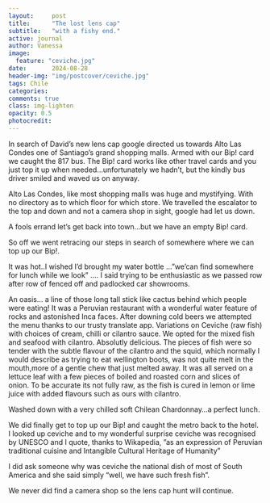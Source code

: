 ```yaml
---
layout:     post
title:      "The lost lens cap"
subtitle:   "with a fishy end."
active: journal
author: Vanessa
image:
  feature: "ceviche.jpg"
date:       2024-08-28
header-img: "img/postcover/ceviche.jpg"
tags: Chile
categories: 
comments: true
class: img-lighten 
opacity: 0.5
photocredit:
---
```


In search of David’s new lens cap google directed us towards Alto Las Condes one of Santiago’s grand shopping malls. Armed with our Bip! card we caught the 817 bus. The Bip! card works like other travel cards and you just top it up when needed…unfortunately we hadn’t, but the kindly bus driver smiled and waved us on anyway.

Alto Las Condes, like most shopping malls was huge and mystifying. With no directory as to which floor for which store. We travelled the escalator to the top and down and not a camera shop in sight, google had let us down.

A fools errand let’s get back into town…but we have an empty Bip! card.

So off we went retracing our steps in search of somewhere where we can top up our Bip!. 

It was hot..I wished I’d brought my water bottle …”we’can find somewhere for lunch while we look” …. I said trying to be enthusiastic as we passed row after row of fenced off and padlocked car showrooms.

An oasis… a line of those long tall stick like cactus behind which people were eating!
It was a Peruvian restaurant with a wonderful water feature of rocks and astonished Inca faces. After downing cold beers we attempted the menu thanks to our trusty translate app. Variations on Ceviche (raw fish) with choices of cream, chilli or cilantro sauce. We opted for the mixed fish and seafood with cilantro. Absolutly delicious. The pieces of fish were so tender with the subtle flavour of the cilantro and the squid, which normally I would describe as trying to eat wellington boots, was not quite melt in the mouth,more of a gentle chew that just melted away. It was all served on a lettuce leaf with a few pieces of boiled and roasted corn and slices of onion. To be accurate its not fully raw, as the fish is cured in lemon or lime juice with added flavours such as ours with cilantro. 

Washed down with a very chilled soft Chilean Chardonnay…a perfect lunch.

We did finally get to top up our Bip! and caught the metro back to the hotel. I looked up ceviche and to my wonderful surprise ceviche was recognised by UNESCO and I quote, thanks to Wikapedia, ”as an expression of Peruvian traditional cuisine and Intangible Cultural Heritage of Humanity”

I did ask someone why was ceviche the national dish of most of South America and she said simply  “well, we have such fresh fish”. 

We never did find a camera shop so the lens cap hunt will continue.	









